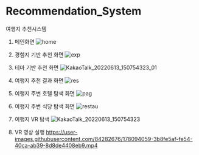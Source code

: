 # Recommendation_System
여행지 추천시스템
1. 메인화면
![home](https://user-images.githubusercontent.com/84282676/177469514-c379cc7a-ea6d-4f7e-b50c-59836ed42a18.PNG)

2. 경험지 기반 추천 화면
![exp](https://user-images.githubusercontent.com/84282676/177469486-ffbbb9f7-f842-4673-be76-66d69c4cb3a5.PNG)

3. 테마 기반 추천 화면
![KakaoTalk_20220613_150754323_01](https://user-images.githubusercontent.com/84282676/177469550-259a0f60-e9c3-411f-b200-3361e765510a.jpg)

4. 여행지 추천 결과 화면
![res](https://user-images.githubusercontent.com/84282676/177469665-44b42d33-1303-4b66-b611-471ad432c2fe.PNG)

5. 여행지 주변 호텔 탐색 화면
![pag](https://user-images.githubusercontent.com/84282676/177469882-5317e880-7332-45a8-b1a4-c200fb74b8f9.png)

6. 여행지 주변 식당 탐색 화면
![restau](https://user-images.githubusercontent.com/84282676/177469748-2e13b32d-5549-4edd-a44f-9a42404fb019.PNG)

7. 여행지 VR 탐색
![KakaoTalk_20220613_150754323](https://user-images.githubusercontent.com/84282676/177470033-fed7531b-68fc-431a-a7b2-c8b31a53be13.jpg)

8. VR 영상 실행
https://user-images.githubusercontent.com/84282676/178094059-3b8fe5af-fe54-40ca-ab39-8d8de4408eb9.mp4


